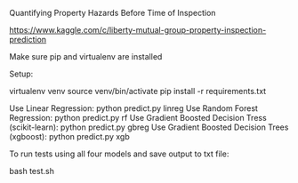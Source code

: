 Quantifying Property Hazards Before Time of Inspection

https://www.kaggle.com/c/liberty-mutual-group-property-inspection-prediction

Make sure pip and virtualenv are installed

Setup:

virtualenv venv
source venv/bin/activate
pip install -r requirements.txt

Use Linear Regression: python predict.py linreg
Use Random Forest Regression: python predict.py rf
Use Gradient Boosted Decision Tress (scikit-learn): python predict.py gbreg
Use Gradient Boosted Decision Trees (xgboost): python predict.py xgb

To run tests using all four models and save output to txt file:

bash test.sh
